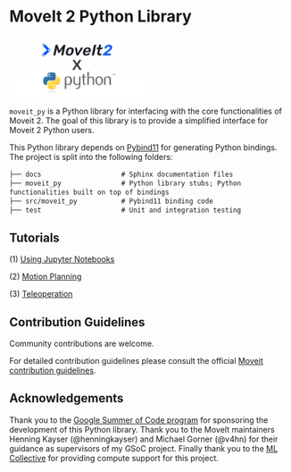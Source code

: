 # MoveIt 2 Python Library
<img src="./banner.png" width="50%">

`moveit_py` is a Python library for interfacing with the core functionalities of Moveit 2.
The goal of this library is to provide a simplified interface for Moveit 2 Python users.

This Python library depends on [Pybind11](https://pybind11.readthedocs.io/en/stable/index.html) for generating Python bindings.
The project is split into the following folders:

    ├── docs                    # Sphinx documentation files
    ├── moveit_py               # Python library stubs; Python functionalities built on top of bindings
    ├── src/moveit_py           # Pybind11 binding code
    ├── test                    # Unit and integration testing

## Tutorials
(1) [Using Jupyter Notebooks]()

(2) [Motion Planning]()

(3) [Teleoperation]()

## Contribution Guidelines
Community contributions are welcome.

For detailed contribution guidelines please consult the official [Moveit contribution guidelines](https://moveit.ros.org/documentation/contributing/).

## Acknowledgements
Thank you to the [Google Summer of Code program](https://summerofcode.withgoogle.com/) for sponsoring the development of this Python library. Thank you to the MoveIt maintainers Henning Kayser (@henningkayser) and Michael Gorner (@v4hn) for their guidance as supervisors of my GSoC project. Finally thank you to the [ML Collective](https://mlcollective.org/) for providing compute support for this project.
